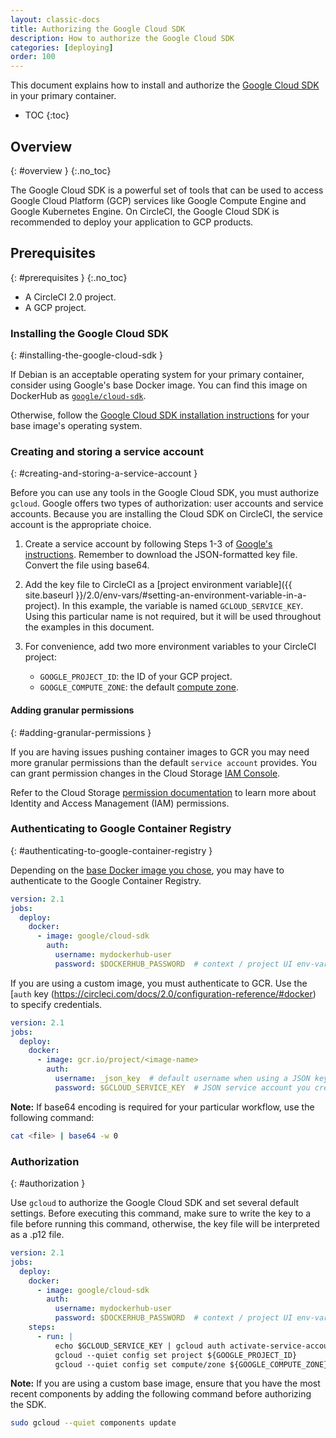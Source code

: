```yaml
---
layout: classic-docs
title: Authorizing the Google Cloud SDK
description: How to authorize the Google Cloud SDK
categories: [deploying]
order: 100
---
```


This document explains how to install and authorize the [Google Cloud SDK](https://cloud.google.com/sdk/) in your primary container.

* TOC
{:toc}

## Overview
{: #overview }
{:.no_toc}

The Google Cloud SDK is a powerful set of tools that can be used to access Google Cloud Platform (GCP) services like Google Compute Engine and Google Kubernetes Engine. On CircleCI, the Google Cloud SDK is recommended to deploy your application to GCP products.

## Prerequisites
{: #prerequisites }
{:.no_toc}

- A CircleCI 2.0 project.
- A GCP project.

### Installing the Google Cloud SDK
{: #installing-the-google-cloud-sdk }

If Debian is an acceptable operating system for your primary container, consider using Google's base Docker image.
You can find this image on DockerHub as [`google/cloud-sdk`](https://hub.docker.com/r/google/cloud-sdk/).

Otherwise, follow the [Google Cloud SDK installation instructions](https://cloud.google.com/sdk/) for your base image's operating system.

### Creating and storing a service account
{: #creating-and-storing-a-service-account }

Before you can use any tools in the Google Cloud SDK, you must authorize `gcloud`. Google offers two types of authorization: user accounts and service accounts. Because you are installing the Cloud SDK on CircleCI, the service account is the appropriate choice.

1. Create a service account by following Steps 1-3 of [Google's instructions](https://cloud.google.com/sdk/docs/authorizing#authorizing_with_a_service_account). Remember to download the JSON-formatted key file.  Convert the file using base64.

2. Add the key file to CircleCI as a [project environment variable]({{ site.baseurl }}/2.0/env-vars/#setting-an-environment-variable-in-a-project). In this example, the variable is named `GCLOUD_SERVICE_KEY`. Using this particular name is not required, but it will be used throughout the examples in this document.

3. For convenience, add two more environment variables to your CircleCI project:
    - `GOOGLE_PROJECT_ID`: the ID of your GCP project.
    - `GOOGLE_COMPUTE_ZONE`: the default [compute zone](https://cloud.google.com/compute/docs/regions-zones/).

#### Adding granular permissions
{: #adding-granular-permissions }

If you are having issues pushing container images to GCR you may need more granular permissions than the default `service account` provides. You can grant permission changes in the Cloud Storage [IAM Console](https://console.cloud.google.com/iam-admin/iam/project).

Refer to the Cloud Storage [permission documentation](https://cloud.google.com/storage/docs/access-control/iam-permissions)
to learn more about Identity and Access Management (IAM) permissions.

### Authenticating to Google Container Registry
{: #authenticating-to-google-container-registry }

Depending on the [base Docker image you chose](#installing-the-google-cloud-sdk), you may have to authenticate to the Google Container Registry.

```yaml
version: 2.1
jobs:
  deploy:
    docker:
      - image: google/cloud-sdk
        auth:
          username: mydockerhub-user
          password: $DOCKERHUB_PASSWORD  # context / project UI env-var reference
```

If you are using a custom image, you must authenticate to GCR. Use the [`auth` key (https://circleci.com/docs/2.0/configuration-reference/#docker) to specify credentials.

```yaml
version: 2.1
jobs:
  deploy:
    docker:
      - image: gcr.io/project/<image-name>
        auth:
          username: _json_key  # default username when using a JSON key file to authenticate
          password: $GCLOUD_SERVICE_KEY  # JSON service account you created, do not encode to base64
```

**Note:** If base64 encoding is required for your particular workflow, use the following command:

```bash
cat <file> | base64 -w 0
```

### Authorization
{: #authorization }

Use `gcloud` to authorize the Google Cloud SDK and set several default settings. Before executing this command, make sure to write the key to a file before running this command, otherwise, the key file will be interpreted as a .p12 file.

```yaml
version: 2.1
jobs:
  deploy:
    docker:
      - image: google/cloud-sdk
        auth:
          username: mydockerhub-user
          password: $DOCKERHUB_PASSWORD  # context / project UI env-var reference
    steps:
      - run: |
          echo $GCLOUD_SERVICE_KEY | gcloud auth activate-service-account --key-file=-
          gcloud --quiet config set project ${GOOGLE_PROJECT_ID}
          gcloud --quiet config set compute/zone ${GOOGLE_COMPUTE_ZONE}
```

**Note:**
If you are using a custom base image, ensure that you have the most recent components by adding the following command before authorizing the SDK.

```bash
sudo gcloud --quiet components update
```
